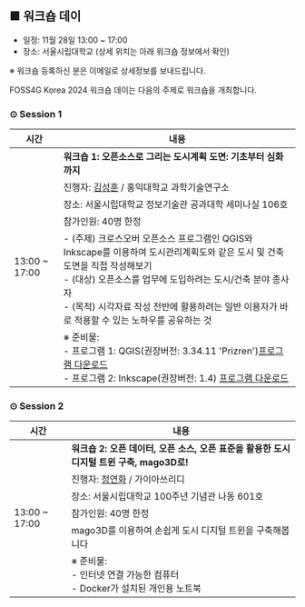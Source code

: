 ## ■ 워크숍 데이
 - 일정: 11월 28일 13:00 ~ 17:00
 - 장소: 서울시립대학교 (상세 위치는 아래 워크숍 정보에서 확인)

※ 워크숍 등록하신 분은 이메일로 상세정보를 보내드립니다.

FOSS4G Korea 2024 워크숍 데이는 다음의 주제로 워크숍을 개최합니다.


### ⊙ Session 1

<table>
  <thead>
    <tr>
      <th>시간</th>
      <th>내용</th>
    </tr>
  </thead>
  <tbody>
    <tr>
      <td rowspan=6>13:00 ~ 17:00</td>
      <td><b>워크숍 1: 오픈소스로 그리는 도시계획 도면: 기초부터 심화까지</b>
      </td>
    </tr>
    <tr>
      <td>진행자: <a href="mailto:monotaxism@spacetime-lab.org">김성훈</a> / 홍익대학교 과학기술연구소</td>
    </tr>
    <tr>
      <td>장소: 서울시립대학교 정보기술관 공과대학 세미나실 106호</td>
    </tr>
    <tr>
      <td>참가인원: 40명 한정</td>
    </tr>
    <tr>
      <td>
        - (주제) 크로스오버 오픈소스 프로그램인 QGIS와 Inkscape를 이용하여 도시관리계획도와 같은 도시 및 건축 도면을 직접 작성해보기<br>
        - (대상) 오픈소스를 업무에 도입하려는 도시/건축 분야 종사자<br>
        - (목적) 시각자료 작성 전반에 활용하려는 일반 이용자가 바로 적용할 수 있는 노하우를 공유하는 것<br>
      </td>
    </tr>
    <tr>
      <td>
        ※ 준비물:<br>
        - 프로그램 1: QGIS(권장버전: 3.34.11 'Prizren')<a href="https://www.qgis.org/download/">프로그램 다운로드</a><br>
        - 프로그램 2: Inkscape(권장버전: 1.4) <a href="https://inkscape.org/release/inkscape-1.4/">프로그램 다운로드</a><br>
      </td>
    </tr>
  </tbody>
</table>


### ⊙ Session 2

<table>
  <thead>
    <tr>
      <th>시간</th>
      <th>내용</th>
    </tr>
  </thead>
  <tbody>
    <tr>
      <td rowspan=6>13:00 ~ 17:00</td>
      <td><b>워크숍 2: 오픈 데이터, 오픈 소스, 오픈 표준을 활용한 도시 디지털 트윈 구축, mago3D로!</b>
      </td>
    </tr>
    <tr>
      <td>진행자: <a href="mailto:yhjeong@gaia3d.com">정연화</a> / 가이아쓰리디</td>
    </tr>
    <tr>
      <td>장소: 서울시립대학교 100주년 기념관 나동 601호</td>
    </tr>
    <tr>
      <td>참가인원: 40명 한정</td>
    </tr>
    <tr>
      <td>
        mago3D를 이용하여 손쉽게 도시 디지털 트윈을 구축해봅니다
      </td>
    </tr>
    <tr>
      <td>
        ※ 준비물:<br>
        - 인터넷 연결 가능한 컴퓨터<br>
        - Docker가 설치된 개인용 노트북
      </td>
    </tr>
  </tbody>
</table>


